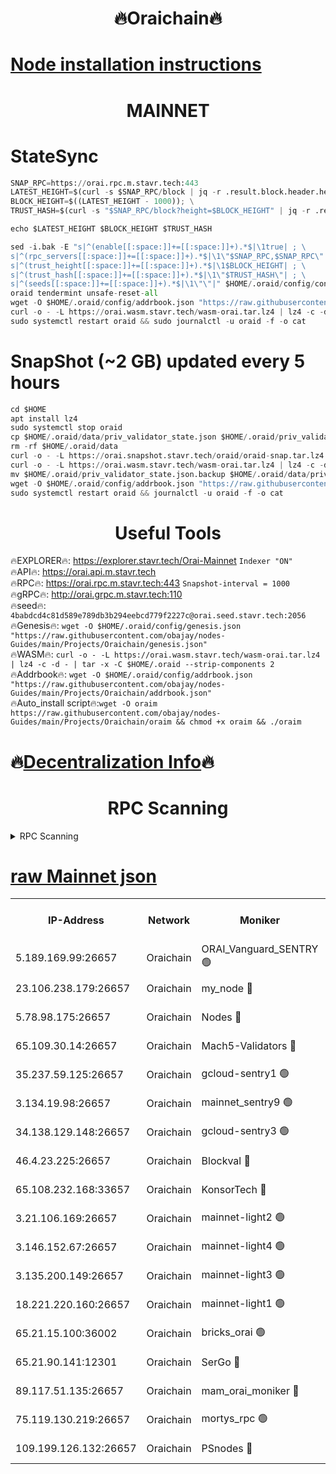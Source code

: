 <h1 align="center"> 🔥Oraichain🔥</h1>

[Node installation instructions](https://github.com/obajay/nodes-Guides/tree/main/Projects/Oraichain)
=
<h1 align="center"> MAINNET</h1>

# StateSync
```python
SNAP_RPC=https://orai.rpc.m.stavr.tech:443
LATEST_HEIGHT=$(curl -s $SNAP_RPC/block | jq -r .result.block.header.height); \
BLOCK_HEIGHT=$((LATEST_HEIGHT - 1000)); \
TRUST_HASH=$(curl -s "$SNAP_RPC/block?height=$BLOCK_HEIGHT" | jq -r .result.block_id.hash)

echo $LATEST_HEIGHT $BLOCK_HEIGHT $TRUST_HASH

sed -i.bak -E "s|^(enable[[:space:]]+=[[:space:]]+).*$|\1true| ; \
s|^(rpc_servers[[:space:]]+=[[:space:]]+).*$|\1\"$SNAP_RPC,$SNAP_RPC\"| ; \
s|^(trust_height[[:space:]]+=[[:space:]]+).*$|\1$BLOCK_HEIGHT| ; \
s|^(trust_hash[[:space:]]+=[[:space:]]+).*$|\1\"$TRUST_HASH\"| ; \
s|^(seeds[[:space:]]+=[[:space:]]+).*$|\1\"\"|" $HOME/.oraid/config/config.toml
oraid tendermint unsafe-reset-all
wget -O $HOME/.oraid/config/addrbook.json "https://raw.githubusercontent.com/obajay/nodes-Guides/main/Projects/Oraichain/addrbook.json"
curl -o - -L https://orai.wasm.stavr.tech/wasm-orai.tar.lz4 | lz4 -c -d - | tar -x -C $HOME/.oraid --strip-components 2
sudo systemctl restart oraid && sudo journalctl -u oraid -f -o cat
```
# SnapShot (~2 GB) updated every 5 hours
```python
cd $HOME
apt install lz4
sudo systemctl stop oraid
cp $HOME/.oraid/data/priv_validator_state.json $HOME/.oraid/priv_validator_state.json.backup
rm -rf $HOME/.oraid/data
curl -o - -L https://orai.snapshot.stavr.tech/oraid/oraid-snap.tar.lz4 | lz4 -c -d - | tar -x -C $HOME/.oraid --strip-components 2
curl -o - -L https://orai.wasm.stavr.tech/wasm-orai.tar.lz4 | lz4 -c -d - | tar -x -C $HOME/.oraid --strip-components 2
mv $HOME/.oraid/priv_validator_state.json.backup $HOME/.oraid/data/priv_validator_state.json
wget -O $HOME/.oraid/config/addrbook.json "https://raw.githubusercontent.com/obajay/nodes-Guides/main/Projects/Oraichain/addrbook.json"
sudo systemctl restart oraid && journalctl -u oraid -f -o cat
```

 <h1 align="center"> Useful Tools</h1>

🔥EXPLORER🔥:     https://explorer.stavr.tech/Orai-Mainnet        `Indexer "ON"` \
🔥API🔥:          https://orai.api.m.stavr.tech \
🔥RPC🔥:          https://orai.rpc.m.stavr.tech:443              `Snapshot-interval = 1000` \
🔥gRPC🔥:         http://orai.grpc.m.stavr.tech:110 \
🔥seed🔥:      `4babdcd4c81d589e789db3b294eebcd779f2227c@orai.seed.stavr.tech:2056` \
🔥Genesis🔥:   `wget -O $HOME/.oraid/config/genesis.json "https://raw.githubusercontent.com/obajay/nodes-Guides/main/Projects/Oraichain/genesis.json"` \
🔥WASM🔥:      `curl -o - -L https://orai.wasm.stavr.tech/wasm-orai.tar.lz4 | lz4 -c -d - | tar -x -C $HOME/.oraid --strip-components 2` \
🔥Addrbook🔥:  `wget -O $HOME/.oraid/config/addrbook.json "https://raw.githubusercontent.com/obajay/nodes-Guides/main/Projects/Oraichain/addrbook.json"` \
🔥Auto_install script🔥:`wget -O oraim https://raw.githubusercontent.com/obajay/nodes-Guides/main/Projects/Oraichain/oraim && chmod +x oraim && ./oraim`

🔥[Decentralization Info](https://github.com/obajay/StateSync-snapshots/tree/main/Projects/Oraichain/Decentralization)🔥
=
<h1 align="center"> RPC Scanning</h1>

<details>
<summary>RPC Scanning</summary>

<h2 align="center"> We scan nodes in real time every 4 hours. And we provide the final result of RPC endpoints.
We cannot influence the operation of these nodes in any way. </h2>


```python
If Voting Power is higher than 0 --> then the Node is a validator of the network and may be subject to attack and be a potential threat to the chain.
```
```python
We marked such validators with a red symbol
```

</details>

[raw Mainnet json](https://rpc-check.oraim.stavr.tech/oraim/rpc-oraim-result.json)
=


<table><tr><th>IP-Address</th><th>Network</th><th>Moniker</th><th>Latest Block Height</th><th>Earliest Block Height</th><th>Catching Up</th><th>Tx Index</th><th>Voting Power</th><th>Scan Time</th></tr><tr><td>5.189.169.99:26657</td><td>Oraichain</td><td>ORAI_Vanguard_SENTRY 🟢</td><td>15985671</td><td>0</td><td>False</td><td>on</td><td>0</td><td>2024-02-29T01:12:32.395870800UTC</td></tr><tr><td>23.106.238.179:26657</td><td>Oraichain</td><td>my_node 🔴</td><td>15985674</td><td>0</td><td>False</td><td>on</td><td>304342</td><td>2024-02-29T01:12:46.923892205UTC</td></tr><tr><td>5.78.98.175:26657</td><td>Oraichain</td><td>Nodes 🔴</td><td>15985675</td><td>0</td><td>False</td><td>off</td><td>166225</td><td>2024-02-29T01:12:56.086642899UTC</td></tr><tr><td>65.109.30.14:26657</td><td>Oraichain</td><td>Mach5-Validators 🔴</td><td>15985679</td><td>0</td><td>False</td><td>off</td><td>644</td><td>2024-02-29T01:13:18.650052972UTC</td></tr><tr><td>35.237.59.125:26657</td><td>Oraichain</td><td>gcloud-sentry1 🟢</td><td>15985671</td><td>1</td><td>False</td><td>on</td><td>0</td><td>2024-02-29T01:12:29.666490915UTC</td></tr><tr><td>3.134.19.98:26657</td><td>Oraichain</td><td>mainnet_sentry9 🟢</td><td>15985675</td><td>1</td><td>False</td><td>on</td><td>0</td><td>2024-02-29T01:12:52.537019618UTC</td></tr><tr><td>34.138.129.148:26657</td><td>Oraichain</td><td>gcloud-sentry3 🟢</td><td>15985677</td><td>1</td><td>False</td><td>on</td><td>0</td><td>2024-02-29T01:13:08.654371289UTC</td></tr><tr><td>46.4.23.225:26657</td><td>Oraichain</td><td>Blockval 🔴</td><td>15985680</td><td>10774049</td><td>False</td><td>off</td><td>282853</td><td>2024-02-29T01:13:21.411728058UTC</td></tr><tr><td>65.108.232.168:33657</td><td>Oraichain</td><td>KonsorTech 🔴</td><td>15985670</td><td>14344801</td><td>False</td><td>off</td><td>50578</td><td>2024-02-29T01:12:29.033566962UTC</td></tr><tr><td>3.21.106.169:26657</td><td>Oraichain</td><td>mainnet-light2 🟢</td><td>15985674</td><td>15275144</td><td>False</td><td>on</td><td>0</td><td>2024-02-29T01:12:49.585694057UTC</td></tr><tr><td>3.146.152.67:26657</td><td>Oraichain</td><td>mainnet-light4 🟢</td><td>15985675</td><td>15275144</td><td>False</td><td>on</td><td>0</td><td>2024-02-29T01:12:55.198245670UTC</td></tr><tr><td>3.135.200.149:26657</td><td>Oraichain</td><td>mainnet-light3 🟢</td><td>15985676</td><td>15275144</td><td>False</td><td>on</td><td>0</td><td>2024-02-29T01:12:58.783539550UTC</td></tr><tr><td>18.221.220.160:26657</td><td>Oraichain</td><td>mainnet-light1 🟢</td><td>15985676</td><td>15643601</td><td>False</td><td>on</td><td>0</td><td>2024-02-29T01:13:03.517606238UTC</td></tr><tr><td>65.21.15.100:36002</td><td>Oraichain</td><td>bricks_orai 🟢</td><td>15985680</td><td>15848470</td><td>False</td><td>on</td><td>0</td><td>2024-02-29T01:13:21.183608404UTC</td></tr><tr><td>65.21.90.141:12301</td><td>Oraichain</td><td>SerGo 🔴</td><td>15985678</td><td>15885678</td><td>False</td><td>off</td><td>1</td><td>2024-02-29T01:13:11.041278847UTC</td></tr><tr><td>89.117.51.135:26657</td><td>Oraichain</td><td>mam_orai_moniker 🔴</td><td>15985671</td><td>15951001</td><td>False</td><td>on</td><td>1</td><td>2024-02-29T01:12:29.937723142UTC</td></tr><tr><td>75.119.130.219:26657</td><td>Oraichain</td><td>mortys_rpc 🟢</td><td>15985678</td><td>15960001</td><td>False</td><td>on</td><td>0</td><td>2024-02-29T01:13:13.996025710UTC</td></tr><tr><td>109.199.126.132:26657</td><td>Oraichain</td><td>PSnodes 🔴</td><td>15985677</td><td>15964001</td><td>False</td><td>on</td><td>11</td><td>2024-02-29T01:13:05.892267662UTC</td></tr></table>
